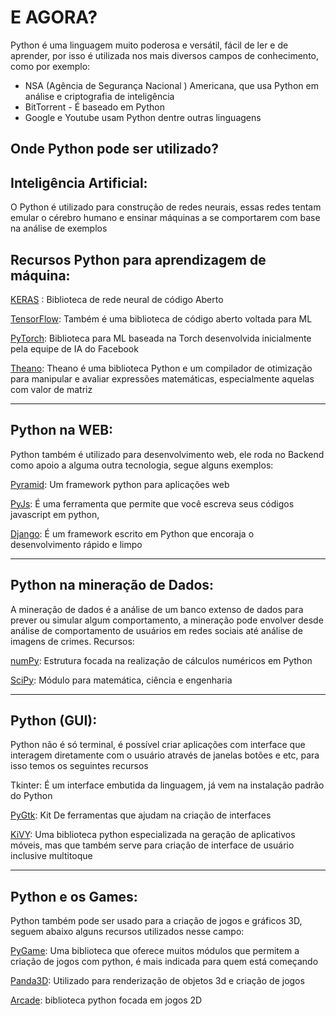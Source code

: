 # E AGORA?

Python é uma linguagem muito poderosa e versátil, fácil de ler e de aprender, por isso é utilizada nos mais diversos campos de conhecimento, como por exemplo:

 - NSA (Agência de Segurança Nacional ) Americana, que usa Python em análise e criptografia de inteligência
 - BitTorrent -  É baseado em Python
 - Google e Youtube usam Python dentre outras linguagens

## Onde Python pode ser utilizado?

## Inteligência Artificial:

O Python é utilizado para construção de redes neurais, essas redes tentam emular o cérebro humano e ensinar máquinas a se comportarem com base na 
análise de exemplos

## Recursos Python para aprendizagem de máquina:

[KERAS](https://keras.io/) : Biblioteca de rede neural de código Aberto
 

[TensorFlow](https://www.tensorflow.org/?hl=pt-br): Também é uma biblioteca de código aberto voltada para ML 

[PyTorch](https://pytorch.org/): Biblioteca para ML baseada na Torch desenvolvida inicialmente pela equipe de IA do Facebook
 

[Theano](https://github.com/Theano/Theano): Theano é uma biblioteca Python e um compilador de otimização para manipular e avaliar expressões matemáticas, especialmente aquelas com valor de matriz

---

## Python na WEB:

Python também é utilizado para desenvolvimento web, ele roda no Backend como apoio a alguma outra tecnologia, segue alguns exemplos:

[Pyramid](https://trypyramid.com/): Um framework python para aplicações web


[PyJs](http://pyjs.org/): É uma ferramenta que permite que você escreva seus códigos javascript  em python,


[Django](https://www.djangoproject.com/): É um framework escrito em Python que encoraja o desenvolvimento rápido e limpo

---

## Python na mineração de Dados:

A mineração de dados é a análise de um banco extenso de dados para prever ou simular algum comportamento, a mineração pode envolver desde análise de comportamento de usuários em redes sociais até análise de imagens de crimes.
Recursos:

[numPy](https://numpy.org/): Estrutura focada na realização de cálculos numéricos em Python


[SciPy](https://www.scipy.org/): Módulo para matemática, ciência e engenharia

---

## Python (GUI):

Python não é só terminal, é possível criar aplicações com interface que interagem diretamente com o usuário através de janelas botões e etc, para isso temos os seguintes recursos

Tkinter: É um interface embutida da linguagem, já vem na instalação padrão do Python

[PyGtk](https://wiki.python.org/moin/PyGtk): Kit De ferramentas que ajudam na criação de interfaces


[KiVY](https://kivy.org/#home): Uma biblioteca python especializada na geração de aplicativos móveis, mas que também serve para criação de interface de usuário inclusive multitoque

---

## Python e os Games:

Python também pode ser usado para a criação de jogos e gráficos 3D, seguem abaixo alguns recursos utilizados nesse campo:

[PyGame](https://www.pygame.org/news): Uma biblioteca que oferece muitos módulos que permitem a criação de jogos com python, é  mais indicada para quem está começando


[Panda3D](https://www.panda3d.org/): Utilizado para renderização de objetos 3d e criação de jogos


[Arcade](https://arcade.academy/): biblioteca python focada em jogos 2D



